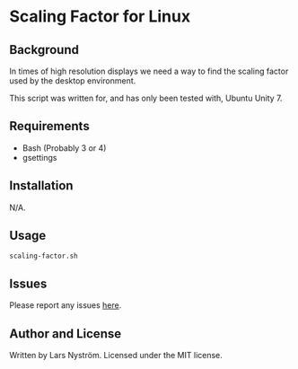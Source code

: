 Scaling Factor for Linux
=============================

Background
----------

In times of high resolution displays we need a way to find the scaling factor used by the desktop environment.

This script was written for, and has only been tested with, Ubuntu Unity 7.

Requirements
------------

* Bash (Probably 3 or 4)
* gsettings

Installation
------------

N/A.

Usage
-----

    scaling-factor.sh

Issues
------

Please report any issues [here](https://github.com/larsnystrom/linux-scaling-factor/issues).

Author and License
------------------

Written by Lars Nyström. Licensed under the MIT license.
